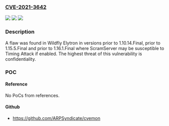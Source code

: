 ### [CVE-2021-3642](https://cve.mitre.org/cgi-bin/cvename.cgi?name=CVE-2021-3642)
![](https://img.shields.io/static/v1?label=Product&message=wildfly-elytron&color=blue)
![](https://img.shields.io/static/v1?label=Version&message=Wildfly%20Elytron%201.10.14.Final%2C%20Wildfly%20Elytron%201.15.5.Final%2C%20Wildfly%20Elytron%201.16.1.Final%20&color=brightgreen)
![](https://img.shields.io/static/v1?label=Vulnerability&message=CWE-203&color=brightgreen)

### Description

A flaw was found in Wildfly Elytron in versions prior to 1.10.14.Final, prior to 1.15.5.Final and prior to 1.16.1.Final where ScramServer may be susceptible to Timing Attack if enabled. The highest threat of this vulnerability is confidentiality.

### POC

#### Reference
No PoCs from references.

#### Github
- https://github.com/ARPSyndicate/cvemon

